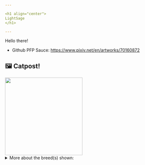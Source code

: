 ```yaml
---

<h1 align="center">
LightSage
</h1>

---
```


Hello there!


- Github PFP Sauce: https://www.pixiv.net/en/artworks/70160872


## 🖼️ Catpost!

<sub>
    <img src="https://cdn2.thecatapi.com/images/IJyPTBLyU.jpg" height="256">
</sub>


<details>
<summary>More about the breed(s) shown:</summary>

Breed: Siberian

Description: The Siberians dog like temperament and affection makes the ideal lap cat and will live quite happily indoors. Very agile and powerful, the Siberian cat can easily leap and reach high places, including the tops of refrigerators and even doors. 

Links:
<ul>
  <li>CFA http://cfa.org/Breeds/BreedsSthruT/Siberian.aspx</li>
  <li>Wikipedia https://en.wikipedia.org/wiki/Siberian_(cat)</li>
</ul> 

</details>
